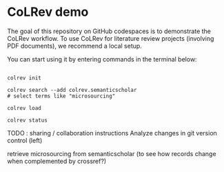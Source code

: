 # CoLRev demo

The goal of this repository on GitHub codespaces is to demonstrate the CoLRev workflow. To use CoLRev for literature review projects (involving PDF documents), we recommend a local setup.

You can start using it by entering commands in the terminal below:

```

colrev init

colrev search --add colrev.semanticscholar
# select terms like "microsourcing"

colrev load

colrev status

```

TODO : sharing / collaboration instructions
Analyze changes in git version control (left)

retrieve microsourcing from semanticscholar (to see how records change when complemented by crossref?)